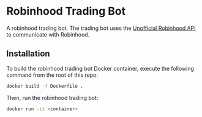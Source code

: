 # Robinhood Trading Bot

A robinhood trading bot. The trading bot uses the [Unofficial Robinhood API](https://github.com/robinhood-unofficial/pyrh) to communicate with Robinhood.

## Installation

To build the robinhood trading bot Docker container, execute the following command from the root of this repo:

```bash
docker build -f Dockerfile .
```

Then, run the robinhood trading bot:

```bash
docker run -it <container>
```
